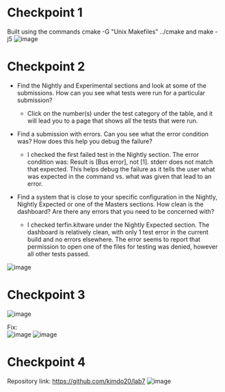 # Checkpoint 1
Built using the commands cmake -G "Unix Makefiles" ../cmake and make -j5
![image](https://user-images.githubusercontent.com/60018973/159052817-bbe30e86-f85c-480f-a927-6ba180707dc3.png)

# Checkpoint 2
- Find the Nightly and Experimental sections and look at some of the submissions. How can you see what tests were run for a particular submission?
    - Click on the number(s) under the test category of the table, and it will lead you to a page that shows all the tests that were run.

- Find a submission with errors. Can you see what the error condition was? How does this help you debug the failure?
    - I checked the first failed test in the Nightly section. The error condition was: Result is [Bus error], not [1]. stderr does not match that expected. This helps debug the failure as it tells the user what was expected in the command vs. what was given that lead to an error.

- Find a system that is close to your specific configuration in the Nightly, Nightly Expected or one of the Masters sections. How clean is the dashboard? Are there any errors that you need to be concerned with?
    - I checked terfin.kitware under the Nightly Expected section. The dashboard is relatively clean, with only 1 test error in the current build and no errors elsewhere. The error seems to report that permission to open one of the files for testing was denied, however all other tests passed.

![image](https://user-images.githubusercontent.com/60018973/159528205-aeeb866b-3cfd-418a-b77d-0b2a1e2c3b9f.png)


# Checkpoint 3
![image](https://user-images.githubusercontent.com/60018973/159525537-596c46fa-8084-4da1-8292-73b8d35735d6.png)

Fix:
<br>![image](https://user-images.githubusercontent.com/60018973/159528103-b335bfab-9b8f-4c25-adaf-d57606350f21.png)
![image](https://user-images.githubusercontent.com/60018973/159528885-b68d1236-2235-4df8-99b6-7f6f6d06bc4e.png)

# Checkpoint 4
Repository link: https://github.com/kimdo20/lab7
![image](https://user-images.githubusercontent.com/60018973/159546320-38e55e87-5676-4e80-86c3-d02b7128bd36.png)
